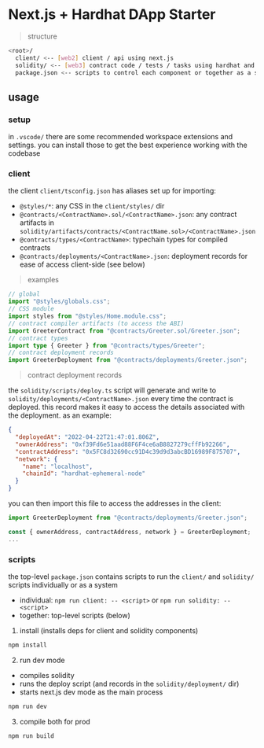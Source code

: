# Next.js + Hardhat DApp Starter

> structure

```sh
<root>/
  client/ <-- [web2] client / api using next.js
  solidity/ <-- [web3] contract code / tests / tasks using hardhat and ethers.js
  package.json <-- scripts to control each component or together as a system
```

## usage

### setup

in `.vscode/` there are some recommended workspace extensions and settings. you can install those to get the best experience working with the codebase

### client

the client `client/tsconfig.json` has aliases set up for importing:

- `@styles/*`: any CSS in the `client/styles/` dir
- `@contracts/<ContractName>.sol/<ContractName>.json`: any contract artifacts in `solidity/artifacts/contracts/<ContractName.sol>/<ContractName>.json`
- `@contracts/types/<ContractName>`: typechain types for compiled contracts
- `@contracts/deployments/<ContractName>.json`: deployment records for ease of access client-side (see below)

> examples

```ts
// global
import "@styles/globals.css";
// CSS module
import styles from "@styles/Home.module.css";
// contract compiler artifacts (to access the ABI)
import GreeterContract from "@contracts/Greeter.sol/Greeter.json";
// contract types
import type { Greeter } from "@contracts/types/Greeter";
// contract deployment records
import GreeterDeployment from "@contracts/deployments/Greeter.json";
```

> contract deployment records

the `solidity/scripts/deploy.ts` script will generate and write to `solidity/deployments/<ContractName>.json` every time the contract is deployed. this record makes it easy to access the details associated with the deployment. as an example:

```json
{
  "deployedAt": "2022-04-22T21:47:01.806Z",
  "ownerAddress": "0xf39Fd6e51aad88F6F4ce6aB8827279cffFb92266",
  "contractAddress": "0x5FC8d32690cc91D4c39d9d3abcBD16989F875707",
  "network": {
    "name": "localhost",
    "chainId": "hardhat-ephemeral-node"
  }
}
```

you can then import this file to access the addresses in the client:

```ts
import GreeterDeployment from "@contracts/deployments/Greeter.json";

const { ownerAddress, contractAddress, network } = GreeterDeployment;
...
```

### scripts

the top-level `package.json` contains scripts to run the `client/` and `solidity/` scripts individually or as a system

- individual: `npm run client: -- <script>` or `npm run solidity: -- <script>`
- together: top-level scripts (below)

1. install (installs deps for client and solidity components)

```sh
npm install
```

2. run dev mode
- compiles solidity
- runs the deploy script (and records in the `solidity/deployment/` dir)
- starts next.js dev mode as the main process

```sh
npm run dev
```

3. compile both for prod

```sh
npm run build
```
